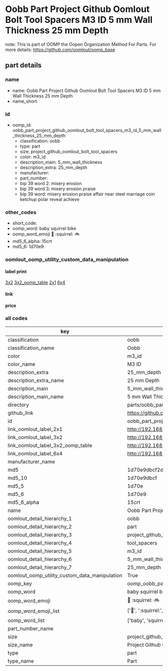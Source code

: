 # Oobb Part Project Github Oomlout Bolt Tool Spacers M3 ID 5 mm Wall Thickness 25 mm Depth  

note: This is part of OOMP the Oopen Organization Method For Parts. For more details: https://github.com/oomlout/oomp_base

##  part details
  







### name
* name: Oobb Part Project Github Oomlout Bolt Tool Spacers M3 ID 5 mm Wall Thickness 25 mm Depth
* name_short: 
### id
* oomp_id: oobb_part_project_github_oomlout_bolt_tool_spacers_m3_id_5_mm_wall_thickness_25_mm_depth
  * classification: oobb
  * type: part
  * size: project_github_oomlout_bolt_tool_spacers
  * color: m3_id
  * description_main: 5_mm_wall_thickness
  * description_extra: 25_mm_depth
  * manufacturer: 
  * part_number: 
  * bip 39 word 2: misery erosion
  * bip 39 word 3: misery erosion praise
  * bip 39 word: misery erosion praise affair near steel marriage coin ketchup polar reveal achieve

### other_codes
* short_code: 
* oomp_word: baby squirrel bike
* oomp_word_emoji :baby: :squirrel: :bike:
* md5_6_alpha: 15crt
* md5_6: 1d70e9






### oomlout_oomp_utility_custom_data_manipulation
#### label print
[3x2](http://192.168.1.245:1112/?label=oomp%2015crt)
[3x2_oomp_table](http://192.168.1.108:1112/?label=oomp%2015crt)
[2x1](http://192.168.1.242:1112/?label=oomp%2015crt)
[6x4](http://192.168.1.55:1112/?label=oomp%2015crt)    

#### link

                              

#### price







### all codes 
| key | value |  
| --- | --- |  
| classification | oobb |  
| classification_name | Oobb |  
| color | m3_id |  
| color_name | M3 ID |  
| description_extra | 25_mm_depth |  
| description_extra_name | 25 mm Depth |  
| description_main | 5_mm_wall_thickness |  
| description_main_name | 5 mm Wall Thickness |  
| directory | parts/oobb_part_project_github_oomlout_bolt_tool_spacers_m3_id_5_mm_wall_thickness_25_mm_depth |  
| github_link | https://github.com/oomlout/oomlout_oomp_part_src/tree/main/parts/oobb_part_project_github_oomlout_bolt_tool_spacers_m3_id_5_mm_wall_thickness_25_mm_depth |  
| id | oobb_part_project_github_oomlout_bolt_tool_spacers_m3_id_5_mm_wall_thickness_25_mm_depth |  
| link_oomlout_label_2x1 | http://192.168.1.242:1112/?label=oomp%2015crt |  
| link_oomlout_label_3x2 | http://192.168.1.245:1112/?label=oomp%2015crt |  
| link_oomlout_label_3x2_oomp_table | http://192.168.1.108:1112/?label=oomp%2015crt |  
| link_oomlout_label_6x4 | http://192.168.1.55:1112/?label=oomp%2015crt |  
| manufacturer_name |  |  
| md5 | 1d70e9dbcf2d710b54c9c04553132c6d |  
| md5_10 | 1d70e9dbcf |  
| md5_5 | 1d70e |  
| md5_6 | 1d70e9 |  
| md5_6_alpha | 15crt |  
| name | Oobb Part Project Github Oomlout Bolt Tool Spacers M3 ID 5 mm Wall Thickness 25 mm Depth |  
| oomlout_detail_hierarchy_1 | oobb |  
| oomlout_detail_hierarchy_2 | part |  
| oomlout_detail_hierarchy_3 | project_github_bolt |  
| oomlout_detail_hierarchy_4 | tool_spacers |  
| oomlout_detail_hierarchy_5 | m3_id |  
| oomlout_detail_hierarchy_6 | 5_mm_wall_thickness |  
| oomlout_detail_hierarchy_7 | 25_mm_depth |  
| oomlout_oomp_utility_custom_data_manipulation | True |  
| oomp_key | oomp_oobb_part_project_github_oomlout_bolt_tool_spacers_m3_id_5_mm_wall_thickness_25_mm_depth |  
| oomp_word | baby squirrel bike |  
| oomp_word_emoji | :baby: :squirrel: :bike: |  
| oomp_word_emoji_list | [':baby:', ':squirrel:', ':bike:'] |  
| oomp_word_list | ['baby', 'squirrel', 'bike'] |  
| part_number_name |  |  
| size | project_github_oomlout_bolt_tool_spacers |  
| size_name | Project Github Oomlout Bolt Tool Spacers |  
| type | part |  
| type_name | Part |  
